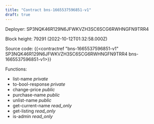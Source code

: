 ```yaml
---
title: "Contract bns-1665537596851-v1"
draft: true
---
```

Deployer: SP3NQK46R129N6JFWKVZH3SC6SCG6RWHNGFN9TRR4


 



Block height: 79291 (2022-10-12T01:32:58.000Z)

Source code: {{<contractref "bns-1665537596851-v1" SP3NQK46R129N6JFWKVZH3SC6SCG6RWHNGFN9TRR4 bns-1665537596851-v1>}}

Functions:

* list-name _private_
* to-bool-response _private_
* change-price _public_
* purchase-name _public_
* unlist-name _public_
* get-current-name _read_only_
* get-listing _read_only_
* is-admin _read_only_

